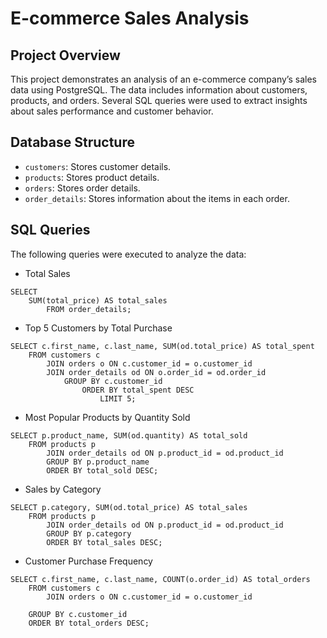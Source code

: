 # E-commerce Sales Analysis

## Project Overview
This project demonstrates an analysis of an e-commerce company’s sales data using PostgreSQL. The data includes information about customers, products, and orders. Several SQL queries were used to extract insights about sales performance and customer behavior.

## Database Structure
- `customers`: Stores customer details.
- `products`: Stores product details.
- `orders`: Stores order details.
- `order_details`: Stores information about the items in each order.

## SQL Queries
The following queries were executed to analyze the data:
- Total Sales
```
SELECT 
	SUM(total_price) AS total_sales
		FROM order_details;
```

- Top 5 Customers by Total Purchase
```
SELECT c.first_name, c.last_name, SUM(od.total_price) AS total_spent
	FROM customers c
		JOIN orders o ON c.customer_id = o.customer_id
		JOIN order_details od ON o.order_id = od.order_id
			GROUP BY c.customer_id
				ORDER BY total_spent DESC
					LIMIT 5;
```

- Most Popular Products by Quantity Sold
```
SELECT p.product_name, SUM(od.quantity) AS total_sold
	FROM products p
		JOIN order_details od ON p.product_id = od.product_id
		GROUP BY p.product_name
		ORDER BY total_sold DESC;
```

- Sales by Category
```
SELECT p.category, SUM(od.total_price) AS total_sales
	FROM products p
		JOIN order_details od ON p.product_id = od.product_id
		GROUP BY p.category
		ORDER BY total_sales DESC;
```
  
- Customer Purchase Frequency
```
SELECT c.first_name, c.last_name, COUNT(o.order_id) AS total_orders
	FROM customers c
		JOIN orders o ON c.customer_id = o.customer_id
```
		GROUP BY c.customer_id
		ORDER BY total_orders DESC;
